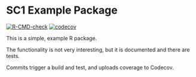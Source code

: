 # SC1 Example Package

<!-- badges: start -->
[![R-CMD-check](https://github.com/awllee/SC1ExamplePackage/workflows/R-CMD-check/badge.svg)](https://github.com/awllee/SC1ExamplePackage/actions)
[![codecov](https://codecov.io/gh/awllee/SC1ExamplePackage/branch/master/graph/badge.svg)](https://codecov.io/gh/awllee/SC1ExamplePackage)
<!-- badges: end -->

This is a simple, example R package.

The functionality is not very interesting, but it is documented and there are tests.

Commits trigger a build and test, and uploads coverage to Codecov.
